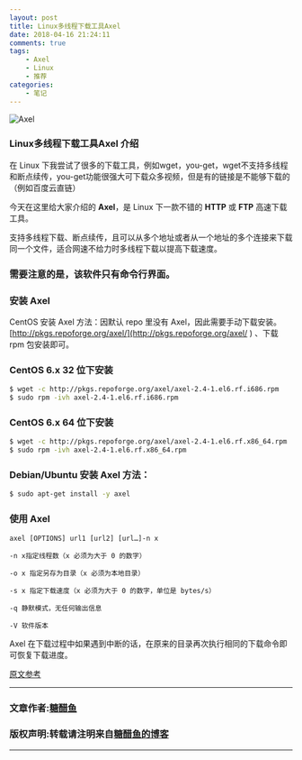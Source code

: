```yaml
---
layout: post
title: Linux多线程下载工具Axel
date: 2018-04-16 21:24:11
comments: true
tags:
    - Axel
    - Linux
    - 推荐
categories:
    - 笔记
---
```


![Axel](https://ws4.sinaimg.cn/large/006tNbRwly1fwblvyxb5sj30k10b6whk.jpg)

### Linux多线程下载工具Axel 介绍

<!-- more -->

在 Linux 下我尝试了很多的下载工具，例如wget，you-get，wget不支持多线程和断点续传，you-get功能很强大可下载众多视频，但是有的链接是不能够下载的（例如百度云直链）


今天在这里给大家介绍的 **Axel**，是 Linux 下一款不错的 **HTTP** 或 **FTP** 高速下载工具。

支持多线程下载、断点续传，且可以从多个地址或者从一个地址的多个连接来下载同一个文件，适合网速不给力时多线程下载以提高下载速度。

### 需要注意的是，该软件只有命令行界面。

### 安装 Axel 
CentOS 安装 Axel 方法：因默认 repo 里没有 Axel，因此需要手动下载安装。
[http://pkgs.repoforge.org/axel/](http://pkgs.repoforge.org/axel/ )
、下载 rpm 包安装即可。

### CentOS 6.x 32 位下安装

``` bash
$ wget -c http://pkgs.repoforge.org/axel/axel-2.4-1.el6.rf.i686.rpm
$ sudo rpm -ivh axel-2.4-1.el6.rf.i686.rpm
```

### CentOS 6.x 64 位下安装

``` bash
$ wget -c http://pkgs.repoforge.org/axel/axel-2.4-1.el6.rf.x86_64.rpm
$ sudo rpm -ivh axel-2.4-1.el6.rf.x86_64.rpm
```

### Debian/Ubuntu 安装 Axel 方法：

``` bash
$ sudo apt-get install -y axel
```

### 使用 Axel

```
axel [OPTIONS] url1 [url2] [url…]-n x 

-n x指定线程数（x 必须为大于 0 的数字）

-o x 指定另存为目录（x 必须为本地目录）

-s x 指定下载速度（x 必须为大于 0 的数字，单位是 bytes/s）

-q 静默模式，无任何输出信息

-V 软件版本
```

Axel 在下载过程中如果遇到中断的话，在原来的目录再次执行相同的下载命令即可恢复下载进度。


[原文参考](https://www.jianshu.com/p/b48bc0ba9432)


---
### 文章作者:[糖醋鱼](http://zzutcy.top)

### 版权声明:转载请注明来自[糖醋鱼的博客](http://zzutcy.top)
---